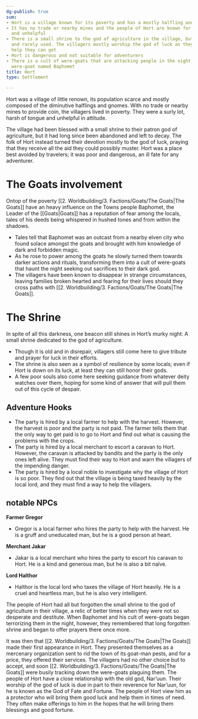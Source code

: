 ```yaml
---
dg-publish: true
sum:
- Hort is a village known for its poverty and has a mostly halfling and gnome population
- It has no trade or nearby mines and the people of Hort are known for being rude
  and unhelpful
- There is a small shrine to the god of agriculture in the village, but it is in disrepair
  and rarely used. The villagers mostly worship the god of luck as they need all the
  help they can get
- Hort is dangerous and not suitable for adventurers
- There is a cult of were-goats that are attacking people in the night, led by a powerful
  were-goat named Baphomet
title: Hort
type: Settlement

---
```






Hort was a village of little renown, its population scarce and mostly composed of the diminutive halflings and gnomes. With no trade or nearby mines to provide coin, the villagers lived in poverty. They were a surly lot, harsh of tongue and unhelpful in attitude. 

The village had been blessed with a small shrine to their patron god of agriculture, but it had long since been abandoned and left to decay. The folk of Hort instead turned their devotion mostly to the god of luck, praying that they receive all the aid they could possibly muster.
Hort was a place best avoided by travelers; it was poor and dangerous, an ill fate for any adventurer.

# The Goats involvement
Ontop of the poverty [[2. Worldbuilding/3. Factions/Goats/The Goats\|The Goats]] have an heavy influence on the Towns people  Baphomet, the Leader of the [[Goats\|Goats]] has a reputation of fear among the locals, tales of his deeds being whispered in hushed tones and from within the shadows.
* Tales tell that Baphomet was an outcast from a nearby elven city who found solace amongst the goats and brought with him knowledge of dark and forbidden magic. 
* As he rose to power among the goats he slowly turned them towards darker actions and rituals, transforming them into a cult of were-goats that haunt the night seeking out sacrifices to their dark god.
* The villagers have been known to disappear in strange circumstances, leaving families broken hearted and fearing for their lives should they cross paths with [[2. Worldbuilding/3. Factions/Goats/The Goats\|The Goats]].
# The Shrine
In spite of all this darkness, one beacon still shines in Hort’s murky night: A small shrine dedicated to the god of agriculture. 
* Though it is old and in disrepair, villagers still come here to give tribute and prayer for luck in their efforts. 
* The shrine is also seen as a symbol of resilience by some locals; even if Hort is down on its luck, at least they can still honor their gods. 
* A few poor souls also come here seeking guidance from whatever deity watches over them, hoping for some kind of answer that will pull them out of this cycle of despair.

## Adventure Hooks

- The party is hired by a local farmer to help with the harvest. However, the harvest is poor and the party is not paid. The farmer tells them that the only way to get paid is to go to Hort and find out what is causing the problems with the crops.
- The party is hired by a local merchant to escort a caravan to Hort. However, the caravan is attacked by bandits and the party is the only ones left alive. They must find their way to Hort and warn the villagers of the impending danger.
- The party is hired by a local noble to investigate why the village of Hort is so poor. They find out that the village is being taxed heavily by the local lord, and they must find a way to help the villagers.

## notable NPCs

**Farmer Gregor**

- Gregor is a local farmer who hires the party to help with the harvest. He is a gruff and uneducated man, but he is a good person at heart.

**Merchant Jakar**

- Jakar is a local merchant who hires the party to escort his caravan to Hort. He is a kind and generous man, but he is also a bit naïve.

**Lord Halthor**

- Halthor is the local lord who taxes the village of Hort heavily. He is a cruel and heartless man, but he is also very intelligent.

The people of Hort had all but forgotten the small shrine to the god of agriculture in their village, a relic of better times when they were not so desperate and destitute. When Baphomet and his cult of were-goats began terrorizing them in the night, however, they remembered that long forgotten shrine and began to offer prayers there once more.

It was then that [[2. Worldbuilding/3. Factions/Goats/The Goats\|The Goats]] made their first appearance in Hort. They presented themselves as a mercenary organization sent to rid the town of its goat-man pests, and for a price, they offered their services. The villagers had no other choice but to accept, and soon [[2. Worldbuilding/3. Factions/Goats/The Goats\|The Goats]] were busily tracking down the were-goats plaguing them.
 The people of Hort have a close relationship with the old god, Nar’uun. Their worship of the god of luck is due in part to their reverence for Nar’uun, for he is known as the God of Fate and Fortune. The people of Hort view him as a protector who will bring them good luck and help them in times of need. They often make offerings to him in the hopes that he will bring them blessings and good fortune.